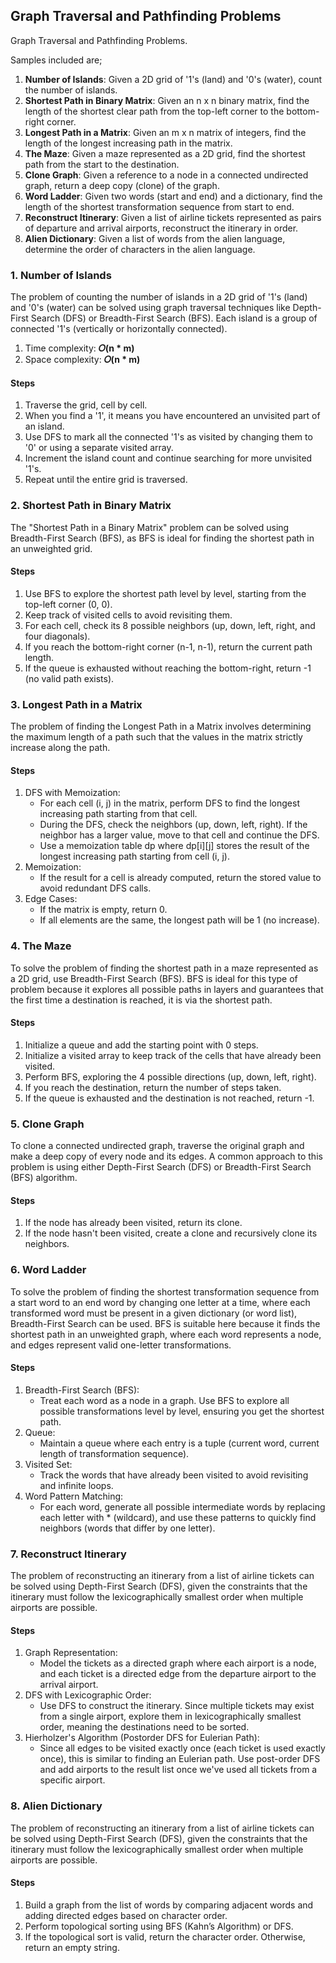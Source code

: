 ## Graph Traversal and Pathfinding Problems
Graph Traversal and Pathfinding Problems.

Samples included are;
1. <b>Number of Islands</b>: Given a 2D grid of '1's (land) and '0's (water), count the number of islands.
2. <b>Shortest Path in Binary Matrix</b>: Given an n x n binary matrix, find the length of the shortest clear path from the top-left corner to the bottom-right corner.
3. <b>Longest Path in a Matrix</b>: Given an m x n matrix of integers, find the length of the longest increasing path in the matrix.
4. <b>The Maze</b>: Given a maze represented as a 2D grid, find the shortest path from the start to the destination.
5. <b>Clone Graph</b>: Given a reference to a node in a connected undirected graph, return a deep copy (clone) of the graph.
6. <b>Word Ladder</b>: Given two words (start and end) and a dictionary, find the length of the shortest transformation sequence from start to end.
7. <b>Reconstruct Itinerary</b>: Given a list of airline tickets represented as pairs of departure and arrival airports, reconstruct the itinerary in order.
8. <b>Alien Dictionary</b>: Given a list of words from the alien language, determine the order of characters in the alien language.


### 1. Number of Islands
The problem of counting the number of islands in a 2D grid of '1's (land) and '0's (water) can be solved using graph traversal techniques like Depth-First Search (DFS) or Breadth-First Search (BFS). Each island is a group of connected '1's (vertically or horizontally connected).

1. Time complexity: <b>𝑂(n * m)</b>
2. Space complexity: <b>𝑂(n * m)</b>

#### Steps
1. Traverse the grid, cell by cell.
2. When you find a '1', it means you have encountered an unvisited part of an island.
3. Use DFS to mark all the connected '1's as visited by changing them to '0' or using a separate visited array.
4. Increment the island count and continue searching for more unvisited '1's.
5. Repeat until the entire grid is traversed.

### 2. Shortest Path in Binary Matrix
The "Shortest Path in a Binary Matrix" problem can be solved using Breadth-First Search (BFS), as BFS is ideal for finding the shortest path in an unweighted grid.

#### Steps
1. Use BFS to explore the shortest path level by level, starting from the top-left corner (0, 0).
2. Keep track of visited cells to avoid revisiting them.
3. For each cell, check its 8 possible neighbors (up, down, left, right, and four diagonals).
4. If you reach the bottom-right corner (n-1, n-1), return the current path length.
5. If the queue is exhausted without reaching the bottom-right, return -1 (no valid path exists).

### 3. Longest Path in a Matrix
The problem of finding the Longest Path in a Matrix involves determining the maximum length of a path such that the values in the matrix strictly increase along the path.

#### Steps
1. DFS with Memoization:
    - For each cell (i, j) in the matrix, perform DFS to find the longest increasing path starting from that cell.
    - During the DFS, check the neighbors (up, down, left, right). If the neighbor has a larger value, move to that cell and continue the DFS.
    - Use a memoization table dp where dp[i][j] stores the result of the longest increasing path starting from cell (i, j).
2. Memoization:
    - If the result for a cell is already computed, return the stored value to avoid redundant DFS calls.
3. Edge Cases:
    - If the matrix is empty, return 0.
    - If all elements are the same, the longest path will be 1 (no increase).

### 4. The Maze
To solve the problem of finding the shortest path in a maze represented as a 2D grid, use Breadth-First Search (BFS). BFS is ideal for this type of problem because it explores all possible paths in layers and guarantees that the first time a destination is reached, it is via the shortest path.

#### Steps
1. Initialize a queue and add the starting point with 0 steps.
2. Initialize a visited array to keep track of the cells that have already been visited.
3. Perform BFS, exploring the 4 possible directions (up, down, left, right).
4. If you reach the destination, return the number of steps taken.
5. If the queue is exhausted and the destination is not reached, return -1.

### 5. Clone Graph
To clone a connected undirected graph, traverse the original graph and make a deep copy of every node and its edges. A common approach to this problem is using either Depth-First Search (DFS) or Breadth-First Search (BFS) algorithm.

#### Steps
1. If the node has already been visited, return its clone.
2. If the node hasn't been visited, create a clone and recursively clone its neighbors.

### 6. Word Ladder
To solve the problem of finding the shortest transformation sequence from a start word to an end word by changing one letter at a time, where each transformed word must be present in a given dictionary (or word list), Breadth-First Search can be used. BFS is suitable here because it finds the shortest path in an unweighted graph, where each word represents a node, and edges represent valid one-letter transformations.

#### Steps
1. Breadth-First Search (BFS):
    - Treat each word as a node in a graph. Use BFS to explore all possible transformations level by level, ensuring you get the shortest path.
2. Queue:
    - Maintain a queue where each entry is a tuple (current word, current length of transformation sequence).
3. Visited Set:
    - Track the words that have already been visited to avoid revisiting and infinite loops.
4. Word Pattern Matching:
    - For each word, generate all possible intermediate words by replacing each letter with * (wildcard), and use these patterns to quickly find neighbors (words that differ by one letter).

### 7. Reconstruct Itinerary
The problem of reconstructing an itinerary from a list of airline tickets can be solved using Depth-First Search (DFS), given the constraints that the itinerary must follow the lexicographically smallest order when multiple airports are possible.

#### Steps
1. Graph Representation:
    - Model the tickets as a directed graph where each airport is a node, and each ticket is a directed edge from the departure airport to the arrival airport.
2. DFS with Lexicographic Order:
    - Use DFS to construct the itinerary. Since multiple tickets may exist from a single airport, explore them in lexicographically smallest order, meaning the destinations need to be sorted.
3. Hierholzer's Algorithm (Postorder DFS for Eulerian Path):
    - Since all edges to be visited exactly once (each ticket is used exactly once), this is similar to finding an Eulerian path. Use post-order DFS and add airports to the result list once we've used all tickets from a specific airport.

### 8. Alien Dictionary
The problem of reconstructing an itinerary from a list of airline tickets can be solved using Depth-First Search (DFS), given the constraints that the itinerary must follow the lexicographically smallest order when multiple airports are possible.

#### Steps
1. Build a graph from the list of words by comparing adjacent words and adding directed edges based on character order.
2. Perform topological sorting using BFS (Kahn’s Algorithm) or DFS.
3. If the topological sort is valid, return the character order. Otherwise, return an empty string.